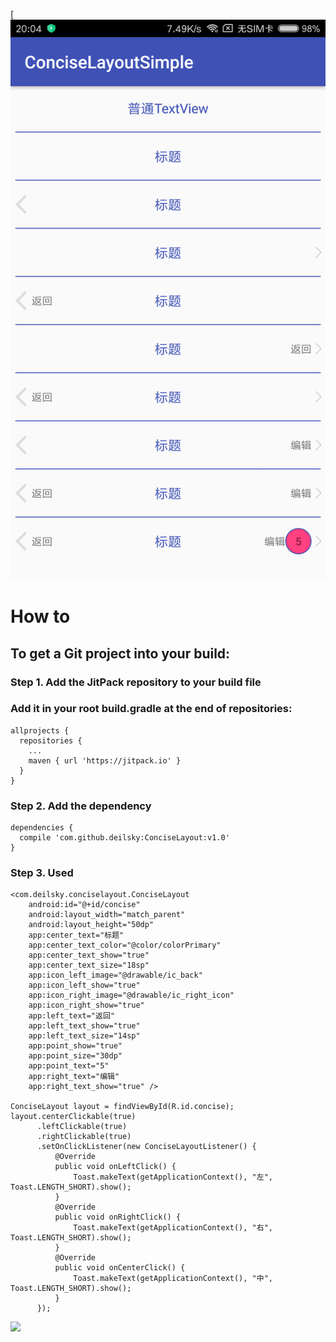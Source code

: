 [![](Screenshot/Screenshot_1.png)
# How to
## To get a Git project into your build:
### Step 1. Add the JitPack repository to your build file
### Add it in your root build.gradle at the end of repositories:
``` 
allprojects {
  repositories {
    ...
    maven { url 'https://jitpack.io' }
  }
}
```
### Step 2. Add the dependency
```
dependencies {
  compile 'com.github.deilsky:ConciseLayout:v1.0'
}

```
### Step 3. Used
```
<com.deilsky.conciselayout.ConciseLayout
    android:id="@+id/concise"
    android:layout_width="match_parent"
    android:layout_height="50dp"
    app:center_text="标题"
    app:center_text_color="@color/colorPrimary"
    app:center_text_show="true"
    app:center_text_size="18sp"
    app:icon_left_image="@drawable/ic_back"
    app:icon_left_show="true"
    app:icon_right_image="@drawable/ic_right_icon"
    app:icon_right_show="true"
    app:left_text="返回"
    app:left_text_show="true"
    app:left_text_size="14sp"
    app:point_show="true"
    app:point_size="30dp"
    app:point_text="5"
    app:right_text="编辑"
    app:right_text_show="true" />

ConciseLayout layout = findViewById(R.id.concise);
layout.centerClickable(true)
      .leftClickable(true)
      .rightClickable(true)
      .setOnClickListener(new ConciseLayoutListener() {
          @Override
          public void onLeftClick() {
              Toast.makeText(getApplicationContext(), "左", Toast.LENGTH_SHORT).show();
          }
          @Override
          public void onRightClick() {
              Toast.makeText(getApplicationContext(), "右", Toast.LENGTH_SHORT).show();
          }
          @Override
          public void onCenterClick() {
              Toast.makeText(getApplicationContext(), "中", Toast.LENGTH_SHORT).show();
          }
      });
```
[![](https://jitpack.io/v/deilsky/ConciseLayout.svg)](https://jitpack.io/#deilsky/ConciseLayout)
